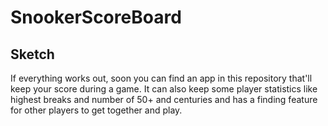 # SnookerScoreBoard
## Sketch
If everything works out, soon you can find an app in this repository that'll keep your score during a game. It can also keep some player statistics like highest breaks and number of 50+ and centuries and has a finding feature for other players to get together and play.
